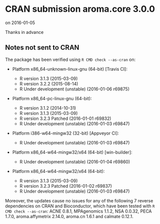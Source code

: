 # CRAN submission aroma.core 3.0.0
on 2016-01-05

Thanks in advance


## Notes not sent to CRAN
The package has been verified using `R CMD check --as-cran` on:

* Platform x86_64-unknown-linux-gnu (64-bit) [Travis CI]:
  - R version 3.1.3 (2015-03-09)
  - R version 3.2.2 (2015-08-14)
  - R Under development (unstable) (2016-01-06 r69875)
  
* Platform x86_64-pc-linux-gnu (64-bit):
  - R version 3.1.2 (2014-10-31)
  - R version 3.1.3 (2015-03-09)
  - R version 3.2.3 Patched (2016-01-01 r69832)
  - R Under development (unstable) (2016-01-03 r69847)

* Platform i386-w64-mingw32 (32-bit) [Appveyor CI]:
  - R Under development (unstable) (2016-01-03 r69847)

* Platform x86_64-w64-mingw32/x64 (64-bit) [win-builder]:
  - R Under development (unstable) (2016-01-04 r69860)

* Platform x86_64-w64-mingw32/x64 (64-bit):
  - R version 3.1.3 (2015-03-09)
  - R version 3.2.3 Patched (2016-01-02 r69837)
  - R Under development (unstable) (2016-01-03 r69847)

Moreover, the updates cause no issues for any of the following
7 reverse dependencies on CRAN and Bioconductor, which have been
tested with `R CMD check --as-cran`: ACNE 0.8.1, MPAgenomics 1.1.2,
NSA 0.0.32, PECA 1.7.0, aroma.affymetrix 2.14.0, aroma.cn 1.6.1 and
calmate 0.12.1.

